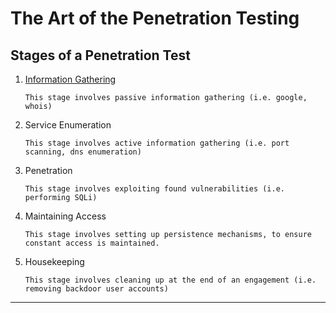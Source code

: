 # The Art of the Penetration Testing

## Stages of a Penetration Test
1. [Information Gathering](./information_gathering.md)

    `This stage involves passive information gathering (i.e. google, whois)`

2. Service Enumeration

    `This stage involves active information gathering (i.e. port scanning, dns enumeration)`

3. Penetration
   
   `This stage involves exploiting found vulnerabilities (i.e. performing SQLi)`

1. Maintaining Access

    `This stage involves setting up persistence mechanisms, to ensure constant access is maintained.`

5. Housekeeping

    `This stage involves cleaning up at the end of an engagement (i.e. removing backdoor user accounts)`

---